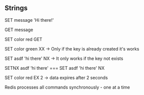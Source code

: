 ## Strings

SET message 'Hi there!'

GET message

SET color red GET

SET color green XX -> Only if the key is already created it's works

SET asdf 'hi there' NX -> It only works if the key not exists

SETNX asdf 'hi there' === SET asdf 'hi there' NX

SET color red EX 2 -> data expires after 2 seconds

Redis processes all commands synchronously - one at a time